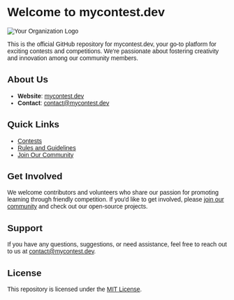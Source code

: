 # Welcome to mycontest.dev

![Your Organization Logo](https://mycontest.dev/favicon.ico)

This is the official GitHub repository for mycontest.dev, your go-to platform for exciting contests and competitions. We're passionate about fostering creativity and innovation among our community members.

## About Us

- **Website**: [mycontest.dev](https://www.mycontest.dev)
- **Contact**: [contact@mycontest.dev](mailto:contact@mycontest.dev)

## Quick Links

- [Contests](https://www.mycontest.dev/contests)
- [Rules and Guidelines](https://www.mycontest.dev/rules)
- [Join Our Community](https://www.mycontest.dev/community)

## Get Involved

We welcome contributors and volunteers who share our passion for promoting learning through friendly competition. If you'd like to get involved, please [join our community](https://www.mycontest.dev/community) and check out our open-source projects.

## Support

If you have any questions, suggestions, or need assistance, feel free to reach out to us at [contact@mycontest.dev](mailto:contact@mycontest.dev).

## License

This repository is licensed under the [MIT License](LICENSE).

<style>
    body {
        font-family: 'Your Custom Font', sans-serif; /* Replace 'Your Custom Font' with the actual font family name. */
    }
</style>
